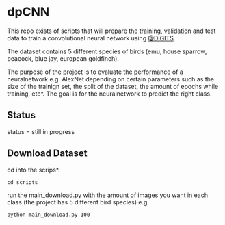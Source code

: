 # dpCNN

This repo exists of scripts that will prepare the training, validation and test
data to train a convolutional neural network using [@DIGITS](https://developer.nvidia.com/digits).

The dataset contains 5 different species of birds (emu, house sparrow, peacock, blue jay, european goldfinch). 

The purpose of the project is to evaluate the performance of a neuralnetwork e.g. AlexNet depending on certain parameters such as the size of the trainign set, the split of the dataset, the amount of epochs while training, etc*. 
The goal is for the neuralnetwork to predict the right class. 


## Status 
status = still in progress 

## Download Dataset 
cd into the scrips*.
```
cd scripts 
```
run the main_download.py with the amount of images you want in each class (the project has 5 different bird species) e.g. 
```
python main_download.py 100 
```
